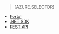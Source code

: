 > [AZURE.SELECTOR]
- [Portal](/documentation/articles/media-services-portal-configure-content-key-auth-policy/)
- [.NET SDK](/documentation/articles/media-services-dotnet-configure-content-key-auth-policy/)
- [REST API](/documentation/articles/media-services-rest-configure-content-key-auth-policy/)

<!--HONumber=47-->
